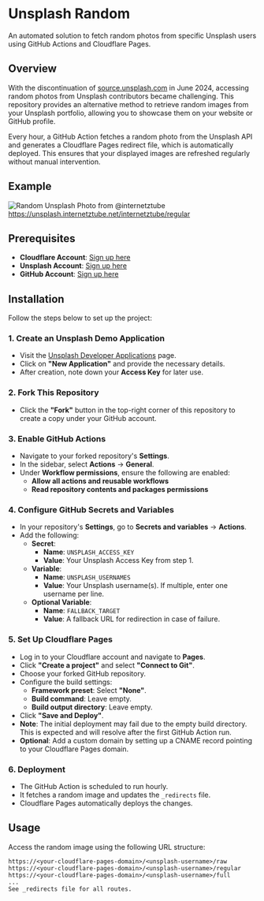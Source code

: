 # Unsplash Random

An automated solution to fetch random photos from specific Unsplash users using GitHub Actions and Cloudflare Pages.

## Overview

With the discontinuation of [source.unsplash.com](https://source.unsplash.com/) in June 2024, accessing random photos from Unsplash contributors became challenging. This repository provides an alternative method to retrieve random images from your Unsplash portfolio, allowing you to showcase them on your website or GitHub profile.

Every hour, a GitHub Action fetches a random photo from the Unsplash API and generates a Cloudflare Pages redirect file, which is automatically deployed. This ensures that your displayed images are refreshed regularly without manual intervention.

## Example
![Random Unsplash Photo from @internetztube](https://unsplash.internetztube.net/internetztube/full)
https://unsplash.internetztube.net/internetztube/regular

## Prerequisites

- **Cloudflare Account**: [Sign up here](https://dash.cloudflare.com/sign-up)
- **Unsplash Account**: [Sign up here](https://unsplash.com/join)
- **GitHub Account**: [Sign up here](https://github.com/join)

## Installation

Follow the steps below to set up the project:

### 1. Create an Unsplash Demo Application

- Visit the [Unsplash Developer Applications](https://unsplash.com/oauth/applications) page.
- Click on **"New Application"** and provide the necessary details.
- After creation, note down your **Access Key** for later use.

### 2. Fork This Repository

- Click the **"Fork"** button in the top-right corner of this repository to create a copy under your GitHub account.

### 3. Enable GitHub Actions

- Navigate to your forked repository's **Settings**.
- In the sidebar, select **Actions** → **General**.
- Under **Workflow permissions**, ensure the following are enabled:
   - **Allow all actions and reusable workflows**
   - **Read repository contents and packages permissions**

### 4. Configure GitHub Secrets and Variables

- In your repository's **Settings**, go to **Secrets and variables** → **Actions**.
- Add the following:
   - **Secret**:
      - **Name**: `UNSPLASH_ACCESS_KEY`
      - **Value**: Your Unsplash Access Key from step 1.
   - **Variable**:
      - **Name**: `UNSPLASH_USERNAMES`
      - **Value**: Your Unsplash username(s). If multiple, enter one username per line.
   - **Optional Variable**:
      - **Name**: `FALLBACK_TARGET`
      - **Value**: A fallback URL for redirection in case of failure.

### 5. Set Up Cloudflare Pages

- Log in to your Cloudflare account and navigate to **Pages**.
- Click **"Create a project"** and select **"Connect to Git"**.
- Choose your forked GitHub repository.
- Configure the build settings:
   - **Framework preset**: Select **"None"**.
   - **Build command**: Leave empty.
   - **Build output directory**: Leave empty.
- Click **"Save and Deploy"**.
- **Note**: The initial deployment may fail due to the empty build directory. This is expected and will resolve after the first GitHub Action run.
- **Optional**: Add a custom domain by setting up a CNAME record pointing to your Cloudflare Pages domain.

### 6. Deployment

- The GitHub Action is scheduled to run hourly.
- It fetches a random image and updates the `_redirects` file.
- Cloudflare Pages automatically deploys the changes.


## Usage

Access the random image using the following URL structure:
```
https://<your-cloudflare-pages-domain>/<unsplash-username>/raw
https://<your-cloudflare-pages-domain>/<unsplash-username>/regular
https://<your-cloudflare-pages-domain>/<unsplash-username>/full
...
See _redirects file for all routes.
```